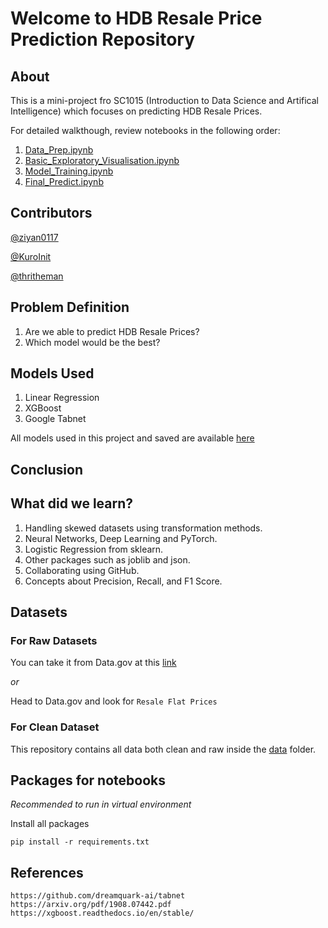 # Welcome to HDB Resale Price Prediction Repository

## About

This is a mini-project fro SC1015 (Introduction to Data Science and Artifical Intelligence) which focuses on predicting HDB Resale Prices.

For detailed walkthough, review notebooks in the following order:</br>

1. [Data_Prep.ipynb](Data_Prep.ipynb)
2. [Basic_Exploratory_Visualisation.ipynb](Basic_Exploratory_Visualisation.ipynb)
3. [Model_Training.ipynb](Model_Training.ipynb)
4. [Final_Predict.ipynb](FInal_Predict.ipynb)

## Contributors

[@ziyan0117](https://github.com/ziyan0117)

[@KuroInit](https://github.com/KuroInit)

[@thritheman](https://github.com/thritheman)

## Problem Definition

1. Are we able to predict HDB Resale Prices?
2. Which model would be the best?

## Models Used

1. Linear Regression
2. XGBoost
3. Google Tabnet

All models used in this project and saved are available [here](models)

## Conclusion

## What did we learn?

1. Handling skewed datasets using transformation methods.
2. Neural Networks, Deep Learning and PyTorch.
3. Logistic Regression from sklearn.
4. Other packages such as joblib and json.
5. Collaborating using GitHub.
6. Concepts about Precision, Recall, and F1 Score.

## Datasets

### For Raw Datasets

You can take it from Data.gov at this [link](https://beta.data.gov.sg/collections/189/datasets/d_8b84c4ee58e3cfc0ece0d773c8ca6abc/view)

_or_

Head to Data.gov and look for `Resale Flat Prices`

### For Clean Dataset

This repository contains all data both clean and raw inside the [data](data) folder.

## Packages for notebooks

_Recommended to run in virtual environment_

Install all packages

    pip install -r requirements.txt

## References

    https://github.com/dreamquark-ai/tabnet
    https://arxiv.org/pdf/1908.07442.pdf
    https://xgboost.readthedocs.io/en/stable/
